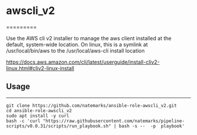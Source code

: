 # awscli_v2
=========

Use the AWS cli v2 installer to manage the aws client installed at the default,
system-wide location. On linux, this is a symlink at /usr/local/bin/aws to the
/usr/local/aws-cli install location

https://docs.aws.amazon.com/cli/latest/userguide/install-cliv2-linux.html#cliv2-linux-install


## Usage
----------------

```shell
git clone https://github.com/natemarks/ansible-role-awscli_v2.git
cd ansible-role-awscli_v2
sudo apt install -y curl 
bash -c 'curl "https://raw.githubusercontent.com/natemarks/pipeline-scripts/v0.0.31/scripts/run_playbook.sh" | bash -s --  -p  playbook' 
```
